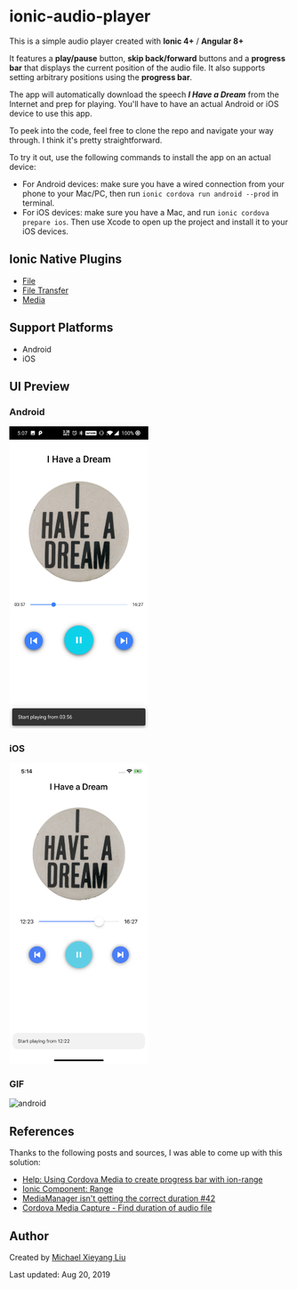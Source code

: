 # ionic-audio-player

This is a simple audio player created with **Ionic 4+** / **Angular 8+**

It features a **play/pause** button, **skip back/forward** buttons and a **progress bar** that displays the current position of the audio file. It also supports setting arbitrary positions using the **progress bar**.

The app will automatically download the speech ***I Have a Dream*** from the Internet and prep for playing. You'll have to have an actual Android or iOS device to use this app.

To peek into the code, feel free to clone the repo and navigate your way through. I think it's pretty straightforward.

To try it out, use the following commands to install the app on an actual device:

- For Android devices: make sure you have a wired connection from your phone to your Mac/PC, then run `ionic cordova run android --prod` in terminal.
- For iOS devices: make sure you have a Mac, and run `ionic cordova prepare ios`. Then use Xcode to open up the project and install it to your iOS devices.

## Ionic Native Plugins

- [File](https://ionicframework.com/docs/native/file/)
- [File Transfer](https://ionicframework.com/docs/native/file-transfer/)
- [Media](https://ionicframework.com/docs/native/media/)

## Support Platforms

- Android
- iOS

## UI Preview

### Android

<img width="250" alt="android" src="preview/interface/android.jpg">

### iOS

<img width="250" alt="android" src="preview/interface/ios.png">

### GIF

<img width="250" alt="android" src="preview/demo/android.gif">

## References

Thanks to the following posts and sources, I was able to come up with this solution:

- [Help: Using Cordova Media to create progress bar with ion-range](https://forum.ionicframework.com/t/using-cordova-media-to-create-progress-bar-with-ion-range/92368)
- [Ionic Component: Range](http://ionicframework.com/docs/api/components/range/Range/)
- [MediaManager isn't getting the correct duration #42](https://github.com/arielfaur/ionic-audio/issues/42)
- [Cordova Media Capture - Find duration of audio file](https://stackoverflow.com/questions/38266702/cordova-media-capture-find-duration-of-audio-file)

## Author

Created by [Michael Xieyang Liu](https://lxieyang.github.io)

Last updated: Aug 20, 2019
